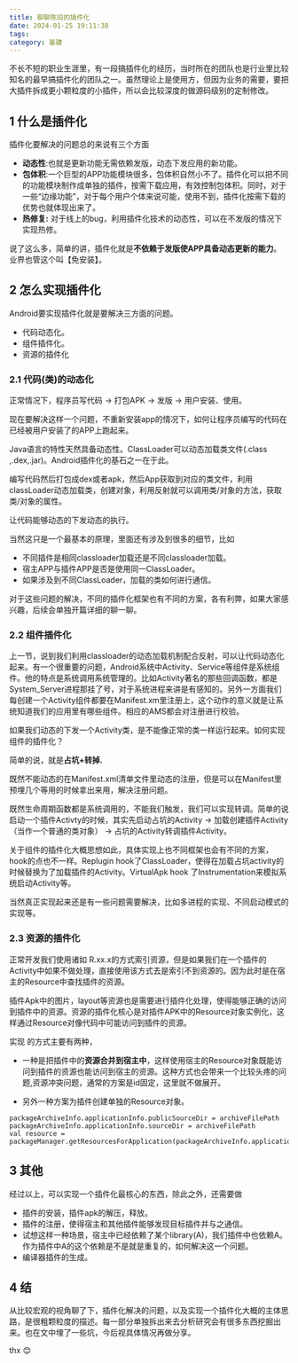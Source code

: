 ```yaml
---
title: 聊聊陈旧的插件化
date: 2024-01-25 19:11:38
tags:
category: 基建
---
```



不长不短的职业生涯里，有一段搞插件化的经历，当时所在的团队也是行业里比较知名的最早搞插件化的团队之一。虽然理论上是使用方，但因为业务的需要，要把大插件拆成更小颗粒度的小插件，所以会比较深度的做源码级别的定制修改。

  


## 1 什么是插件化

插件化要解决的问题总的来说有三个方面

-   **动态性**:也就是更新功能无需依赖发版，动态下发应用的新功能。
-   **包体积**:一个巨型的APP功能模块很多，包体积自然小不了。插件化可以把不同的功能模块制作成单独的插件，按需下载应用，有效控制包体积。同时，对于一些“边缘功能”，对于每个用户个体来说可能，使用不到，插件化按需下载的优势也就体现出来了。
-   **热修复:** 对于线上的bug，利用插件化技术的动态性，可以在不发版的情况下实现热修。

说了这么多，简单的讲，插件化就是**不依赖于发版使APP具备动态更新的能力**。业界也管这个叫【免安装】。

## 2 怎么实现插件化

Android要实现插件化就是要解决三方面的问题。

-   代码动态化。
-   组件插件化。
-   资源的插件化

### 2.1 代码(类)的动态化

正常情况下，程序员写代码 -> 打包APK -> 发版 -> 用户安装、使用。

现在要解决这样一个问题，不重新安装app的情况下，如何让程序员编写的代码在已经被用户安装了的APP上跑起来。

Java语言的特性天然具备动态性。ClassLoader可以动态加载类文件(.class ,.dex,.jar)。Android插件化的基石之一在于此。

编写代码然后打包成dex或者apk，然后App获取到对应的类文件，利用classLoader动态加载类，创建对象，利用反射就可以调用类/对象的方法，获取类/对象的属性。

让代码能够动态的下发动态的执行。

当然这只是一个最基本的原理，里面还有涉及到很多的细节，比如

-   不同插件是相同classloader加载还是不同classloader加载。
-   宿主APP与插件APP是否是使用同一ClassLoader。
-   如果涉及到不同ClassLoader，加载的类如何进行通信。

对于这些问题的解决，不同的插件化框架也有不同的方案，各有利弊，如果大家感兴趣，后续会单独开篇详细的聊一聊。

### 2.2 组件插件化

上一节，说到我们利用classloader的动态加载机制配合反射，可以让代码动态化起来。有一个很重要的问题，Android系统中Activity、Service等组件是系统组件。他的特点是系统调用系统管理的。比如Activity著名的那些回调函数，都是System_Server进程那挂了号，对于系统进程来讲是有感知的。另外一方面我们每创建一个Activity组件都要在Manifest.xm里注册上，这个动作的意义就是让系统知道我们的应用里有哪些组件。相应的AMS都会对注册进行校验。

如果我们动态的下发一个Activity类，是不能像正常的类一样运行起来。如何实现组件的插件化？

简单的说，就是**占坑+转掉.**

既然不能动态的在Manifest.xml清单文件里动态的注册，但是可以在Manifest里预埋几个等用的时候拿出来用，解决注册问题。

既然生命周期函数都是系统调用的，不能我们触发，我们可以实现转调。简单的说启动一个插件Activty的时候，其实先启动占坑的Activity -> 加载创建插件Activity（当作一个普通的类对象） -> 占坑的Activity转调插件Activity。

关于组件的插件化大概思想如此，具体实现上也不同框架也会有不同的方案，hook的点也不一样。Replugin hook了ClassLoader，使得在加载占坑activity的时候替换为了加载插件的Activity。VirtualApk hook 了Instrumentation来模拟系统启动Activity等。

当然真正实现起来还是有一些问题需要解决，比如多进程的实现、不同启动模式的实现等。

  


### 2.3 资源的插件化

正常开发我们使用诸如 R.xx.x的方式索引资源，但是如果我们在一个插件的Activity中如果不做处理，直接使用该方式去是索引不到资源的。因为此时是在宿主的Resource中查找插件的资源。

插件Apk中的图片，layout等资源也是需要进行插件化处理，使得能够正确的访问到插件中的资源。资源的插件化核心是对插件APK中的Resource对象实例化，这样通过Resource对像代码中可能访问到插件的资源。

实现 的方式主要有两种，

-   一种是把插件中的**资源合并到宿主中**，这样使用宿主的Resource对象既能访问到插件的资源也能访问到宿主的资源。这种方式也会带来一个比较头疼的问题,资源冲突问题，通常的方案是id固定，这里就不做展开。

-   另外一种方案为插件创建单独的Resource对象。

```
packageArchiveInfo.applicationInfo.publicSourceDir = archiveFilePath    
packageArchiveInfo.applicationInfo.sourceDir = archiveFilePath      
val resource = packageManager.getResourcesForApplication(packageArchiveInfo.applicationInfo)
```

  


## 3 其他

经过以上，可以实现一个插件化最核心的东西，除此之外，还需要做

-   插件的安装，插件apk的解压，释放。
-   插件的注册，使得宿主和其他插件能够发现目标插件并与之通信。
-   试想这样一种场景，宿主中已经依赖了某个library(A)，我们插件中也依赖A。作为插件中A的这个依赖是不是就是重复的，如何解决这一个问题。
-   编译器插件的生成。

## 4 结

从比较宏观的视角聊了下，插件化解决的问题，以及实现一个插件化大概的主体思路，是很粗颗粒度的描述。每一部分单独拆出来去分析研究会有很多东西挖掘出来。也在文中埋了一些坑，今后视具体情况再做分享。

thx 😊